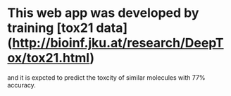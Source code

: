 # This web app was developed by training [tox21 data] (http://bioinf.jku.at/research/DeepTox/tox21.html)
and it is expcted to predict the toxcity of similar molecules with 77% accuracy. 
